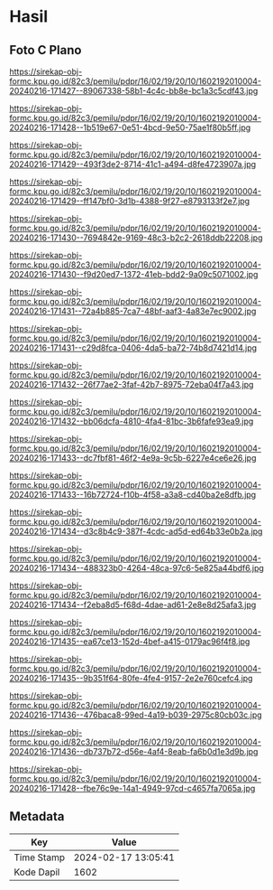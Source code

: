 # Hasil

## Foto C Plano

https://sirekap-obj-formc.kpu.go.id/82c3/pemilu/pdpr/16/02/19/20/10/1602192010004-20240216-171427--89067338-58b1-4c4c-bb8e-bc1a3c5cdf43.jpg

https://sirekap-obj-formc.kpu.go.id/82c3/pemilu/pdpr/16/02/19/20/10/1602192010004-20240216-171428--1b519e67-0e51-4bcd-9e50-75ae1f80b5ff.jpg

https://sirekap-obj-formc.kpu.go.id/82c3/pemilu/pdpr/16/02/19/20/10/1602192010004-20240216-171429--493f3de2-8714-41c1-a494-d8fe4723907a.jpg

https://sirekap-obj-formc.kpu.go.id/82c3/pemilu/pdpr/16/02/19/20/10/1602192010004-20240216-171429--ff147bf0-3d1b-4388-9f27-e8793133f2e7.jpg

https://sirekap-obj-formc.kpu.go.id/82c3/pemilu/pdpr/16/02/19/20/10/1602192010004-20240216-171430--7694842e-9169-48c3-b2c2-2618ddb22208.jpg

https://sirekap-obj-formc.kpu.go.id/82c3/pemilu/pdpr/16/02/19/20/10/1602192010004-20240216-171430--f9d20ed7-1372-41eb-bdd2-9a09c5071002.jpg

https://sirekap-obj-formc.kpu.go.id/82c3/pemilu/pdpr/16/02/19/20/10/1602192010004-20240216-171431--72a4b885-7ca7-48bf-aaf3-4a83e7ec9002.jpg

https://sirekap-obj-formc.kpu.go.id/82c3/pemilu/pdpr/16/02/19/20/10/1602192010004-20240216-171431--c29d8fca-0406-4da5-ba72-74b8d7421d14.jpg

https://sirekap-obj-formc.kpu.go.id/82c3/pemilu/pdpr/16/02/19/20/10/1602192010004-20240216-171432--26f77ae2-3faf-42b7-8975-72eba04f7a43.jpg

https://sirekap-obj-formc.kpu.go.id/82c3/pemilu/pdpr/16/02/19/20/10/1602192010004-20240216-171432--bb06dcfa-4810-4fa4-81bc-3b6fafe93ea9.jpg

https://sirekap-obj-formc.kpu.go.id/82c3/pemilu/pdpr/16/02/19/20/10/1602192010004-20240216-171433--dc7fbf81-46f2-4e9a-9c5b-6227e4ce6e26.jpg

https://sirekap-obj-formc.kpu.go.id/82c3/pemilu/pdpr/16/02/19/20/10/1602192010004-20240216-171433--16b72724-f10b-4f58-a3a8-cd40ba2e8dfb.jpg

https://sirekap-obj-formc.kpu.go.id/82c3/pemilu/pdpr/16/02/19/20/10/1602192010004-20240216-171434--d3c8b4c9-387f-4cdc-ad5d-ed64b33e0b2a.jpg

https://sirekap-obj-formc.kpu.go.id/82c3/pemilu/pdpr/16/02/19/20/10/1602192010004-20240216-171434--488323b0-4264-48ca-97c6-5e825a44bdf6.jpg

https://sirekap-obj-formc.kpu.go.id/82c3/pemilu/pdpr/16/02/19/20/10/1602192010004-20240216-171434--f2eba8d5-f68d-4dae-ad61-2e8e8d25afa3.jpg

https://sirekap-obj-formc.kpu.go.id/82c3/pemilu/pdpr/16/02/19/20/10/1602192010004-20240216-171435--ea67ce13-152d-4bef-a415-0179ac96f4f8.jpg

https://sirekap-obj-formc.kpu.go.id/82c3/pemilu/pdpr/16/02/19/20/10/1602192010004-20240216-171435--9b351f64-80fe-4fe4-9157-2e2e760cefc4.jpg

https://sirekap-obj-formc.kpu.go.id/82c3/pemilu/pdpr/16/02/19/20/10/1602192010004-20240216-171436--476baca8-99ed-4a19-b039-2975c80cb03c.jpg

https://sirekap-obj-formc.kpu.go.id/82c3/pemilu/pdpr/16/02/19/20/10/1602192010004-20240216-171436--db737b72-d56e-4af4-8eab-fa6b0d1e3d9b.jpg

https://sirekap-obj-formc.kpu.go.id/82c3/pemilu/pdpr/16/02/19/20/10/1602192010004-20240216-171428--fbe76c9e-14a1-4949-97cd-c4657fa7065a.jpg


## Metadata

| Key        | Value               |
| ---------- | ------------------- |
| Time Stamp | 2024-02-17 13:05:41 |
| Kode Dapil | 1602                |



